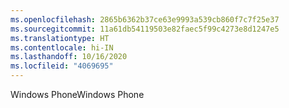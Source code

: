 ```yaml
---
ms.openlocfilehash: 2865b6362b37ce63e9993a539cb860f7c7f25e37
ms.sourcegitcommit: 11a61db54119503e82faec5f99c4273e8d1247e5
ms.translationtype: HT
ms.contentlocale: hi-IN
ms.lasthandoff: 10/16/2020
ms.locfileid: "4069695"
---
```

<span data-ttu-id="1aeab-101">Windows Phone</span><span class="sxs-lookup"><span data-stu-id="1aeab-101">Windows Phone</span></span>